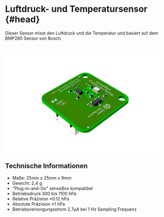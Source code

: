 # Luftdruck- und Temperatursensor {#head}
<div class="description">Dieser Sensor misst den Luftdruck und die Temperatur und basiert auf dem BMP280 Sensor von Bosch. </div>

<div class="line">
    <br>
    <br>
</div>

![Der Luftdruck- und Temperatursensor](../../pictures/bmp%20top.png)

## Technische Informationen

* Maße: 25mm x 25mm x 9mm
* Gewicht: 2,4 g
* "Plug-in-and-Go" senseBox kompatibel
* Betriebsdruck 300 bis 1100 hPa
* Relative Präzision ±0.12 hPa
* Absolute Präzision ±1 hPa
* Betriebsversorgungsstrom 2.7μA bei 1 Hz Sampling Frequenz
